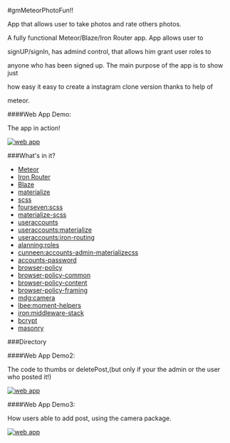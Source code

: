 #gmMeteorPhotoFun!!

App that allows user to take photos and rate others photos.

A fully functional Meteor/Blaze/Iron Router app. App allows user to

signUP/signIn, has admind control, that allows him grant user roles to

anyone who has been signed up. The main purpose of the app is to show just


how easy it easy to create a instagram clone version thanks to help of


meteor.


####Web App Demo:

The app in action!

[![web app](https://cloud.githubusercontent.com/assets/20157000/21960126/84168b60-daac-11e6-8ff2-1ba4d0afac30.png)](https://gmmeteorphotoinsta.herokuapp.com/)






###What's in it?

* [Meteor](https://docs.meteor.com/)
* [Iron Router](http://iron-meteor.github.io/iron-router/)
* [Blaze](http://blazejs.org/guide/introduction.html)
* [materialize](http://materializecss.com/)
* [scss](http://sass-lang.com/guide)
* [fourseven:scss](https://github.com/fourseven/meteor-scss)
* [materialize-scss](https://github.com/poetic/meteor-materialize-scss)
* [useraccounts](https://github.com/meteor-useraccounts/core/)
* [useraccounts:materialize](https://github.com/meteor-useraccounts/materialize/)
* [useraccounts:iron-routing](https://github.com/meteor-useraccounts/iron-routing)
* [alanning:roles](https://github.com/alanning/meteor-roles)
* [cunneen:accounts-admin-materializecss](https://github.com/AppWorkshop/meteor-accounts-admin-materializecss)
* [accounts-password](https://atmospherejs.com/meteor/accounts-password)
* [browser-policy](https://atmospherejs.com/meteor/browser-policy)
* [browser-policy-common](https://atmospherejs.com/meteor/browser-policy-common)
* [browser-policy-content](https://atmospherejs.com/meteor/browser-policy-content)
* [browser-policy-framing](https://atmospherejs.com/meteor/browser-policy-framing)
* [mdg:camera](https://github.com/meteor/mobile-packages/tree/master/packages/mdg:camera)
* [lbee:moment-helpers](https://atmospherejs.com/lbee/moment-helpers)
* [iron:middleware-stack](https://atmospherejs.com/iron/middleware-stack)
* [bcrypt](https://www.npmjs.com/package/bcrypt)
* [masonry](https://atmospherejs.com/gliese/masonry-desandro)

<a name="dir"></a>
###Directory



####Web App Demo2:

The code to thumbs or deletePost,(but only if your the admin or the user who posted it!)

[![web app](https://cloud.githubusercontent.com/assets/20157000/21960138/e4dff6b6-daac-11e6-9c85-f79510f1bf60.png)](https://gmmeteorphotoinsta.herokuapp.com/)



####Web App Demo3:

How users able to add post, using the camera package.

[![web app](https://cloud.githubusercontent.com/assets/20157000/21960137/e189db58-daac-11e6-8dde-774606c294c6.png)](https://gmmeteorphotoinsta.herokuapp.com/)
